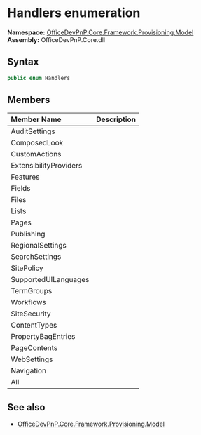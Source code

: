 # Handlers  enumeration
  

**Namespace:** [OfficeDevPnP.Core.Framework.Provisioning.Model](OfficeDevPnP.Core.Framework.Provisioning.Model.md)  
**Assembly:** OfficeDevPnP.Core.dll  
## Syntax
```C#
public enum Handlers
```
## Members
|**Member Name**|**Description**|
|:-----|:-----|
| AuditSettings | 
| ComposedLook | 
| CustomActions | 
| ExtensibilityProviders | 
| Features | 
| Fields | 
| Files | 
| Lists | 
| Pages | 
| Publishing | 
| RegionalSettings | 
| SearchSettings | 
| SitePolicy | 
| SupportedUILanguages | 
| TermGroups | 
| Workflows | 
| SiteSecurity | 
| ContentTypes | 
| PropertyBagEntries | 
| PageContents | 
| WebSettings | 
| Navigation | 
| All | 

## See also
- [OfficeDevPnP.Core.Framework.Provisioning.Model](OfficeDevPnP.Core.Framework.Provisioning.Model.md)
